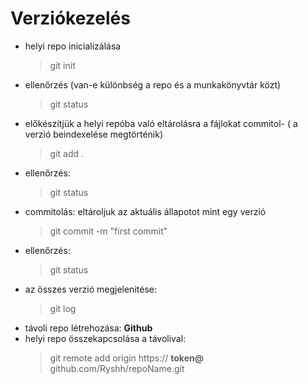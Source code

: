# Verziókezelés
- helyi repo inicializálása
    > git init
- ellenőrzés (van-e különbség a repo és a munkakönyvtár közt)
    > git status
- előkészítjük a helyi repóba való eltárolásra a fájlokat commitol- ( a verzió beindexelése megtörténik)
    > git add .
- ellenőrzés:
    > git status
- commitolás: eltároljuk az aktuális állapotot mint egy verzió
    > git commit -m "first commit"
- ellenőrzés:
    > git status
- az összes verzió megjelenitése:
    > git log
- távoli repo létrehozása: **Github**
- helyi repo összekapcsolása a  távolival:
    > git remote add origin https:// **token@** github.com/Ryshh/repoName.git